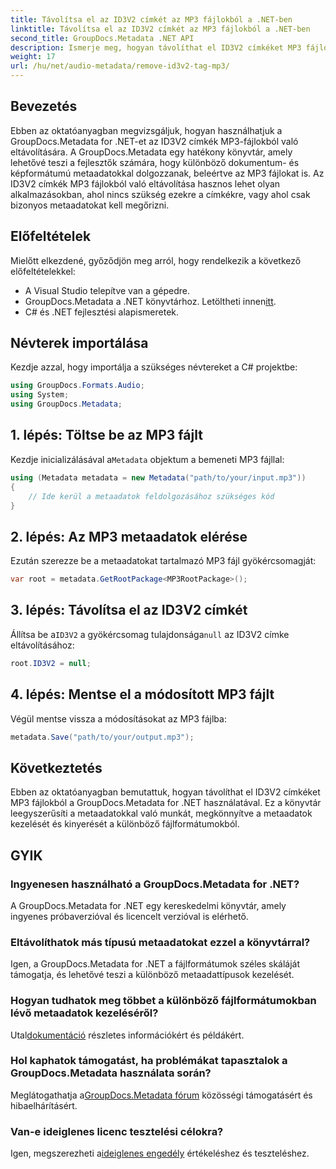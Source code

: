 ```yaml
---
title: Távolítsa el az ID3V2 címkét az MP3 fájlokból a .NET-ben
linktitle: Távolítsa el az ID3V2 címkét az MP3 fájlokból a .NET-ben
second_title: GroupDocs.Metadata .NET API
description: Ismerje meg, hogyan távolíthat el ID3V2 címkéket MP3 fájlokból a GroupDocs.Metadata for .NET segítségével. Hatékonyan kezelheti C#-projektjei metaadatait.
weight: 17
url: /hu/net/audio-metadata/remove-id3v2-tag-mp3/
---
```

## Bevezetés
Ebben az oktatóanyagban megvizsgáljuk, hogyan használhatjuk a GroupDocs.Metadata for .NET-et az ID3V2 címkék MP3-fájlokból való eltávolítására. A GroupDocs.Metadata egy hatékony könyvtár, amely lehetővé teszi a fejlesztők számára, hogy különböző dokumentum- és képformátumú metaadatokkal dolgozzanak, beleértve az MP3 fájlokat is. Az ID3V2 címkék MP3 fájlokból való eltávolítása hasznos lehet olyan alkalmazásokban, ahol nincs szükség ezekre a címkékre, vagy ahol csak bizonyos metaadatokat kell megőrizni.
## Előfeltételek
Mielőtt elkezdené, győződjön meg arról, hogy rendelkezik a következő előfeltételekkel:
- A Visual Studio telepítve van a gépedre.
-  GroupDocs.Metadata a .NET könyvtárhoz. Letöltheti innen[itt](https://releases.groupdocs.com/metadata/net/).
- C# és .NET fejlesztési alapismeretek.

## Névterek importálása
Kezdje azzal, hogy importálja a szükséges névtereket a C# projektbe:
```csharp
using GroupDocs.Formats.Audio;
using System;
using GroupDocs.Metadata;
```
## 1. lépés: Töltse be az MP3 fájlt
 Kezdje inicializálásával a`Metadata` objektum a bemeneti MP3 fájllal:
```csharp
using (Metadata metadata = new Metadata("path/to/your/input.mp3"))
{
    // Ide kerül a metaadatok feldolgozásához szükséges kód
}
```
## 2. lépés: Az MP3 metaadatok elérése
Ezután szerezze be a metaadatokat tartalmazó MP3 fájl gyökércsomagját:
```csharp
var root = metadata.GetRootPackage<MP3RootPackage>();
```
## 3. lépés: Távolítsa el az ID3V2 címkét
 Állítsa be a`ID3V2` a gyökércsomag tulajdonsága`null` az ID3V2 címke eltávolításához:
```csharp
root.ID3V2 = null;
```
## 4. lépés: Mentse el a módosított MP3 fájlt
Végül mentse vissza a módosításokat az MP3 fájlba:
```csharp
metadata.Save("path/to/your/output.mp3");
```

## Következtetés
Ebben az oktatóanyagban bemutattuk, hogyan távolíthat el ID3V2 címkéket MP3 fájlokból a GroupDocs.Metadata for .NET használatával. Ez a könyvtár leegyszerűsíti a metaadatokkal való munkát, megkönnyítve a metaadatok kezelését és kinyerését a különböző fájlformátumokból.

## GYIK
### Ingyenesen használható a GroupDocs.Metadata for .NET?
A GroupDocs.Metadata for .NET egy kereskedelmi könyvtár, amely ingyenes próbaverzióval és licencelt verzióval is elérhető.
### Eltávolíthatok más típusú metaadatokat ezzel a könyvtárral?
Igen, a GroupDocs.Metadata for .NET a fájlformátumok széles skáláját támogatja, és lehetővé teszi a különböző metaadattípusok kezelését.
### Hogyan tudhatok meg többet a különböző fájlformátumokban lévő metaadatok kezeléséről?
 Utal[dokumentáció](https://tutorials.groupdocs.com/metadata/net/) részletes információkért és példákért.
### Hol kaphatok támogatást, ha problémákat tapasztalok a GroupDocs.Metadata használata során?
 Meglátogathatja a[GroupDocs.Metadata fórum](https://forum.groupdocs.com/c/metadata/14) közösségi támogatásért és hibaelhárításért.
### Van-e ideiglenes licenc tesztelési célokra?
Igen, megszerezheti a[ideiglenes engedély](https://purchase.groupdocs.com/temporary-license/) értékeléshez és teszteléshez.